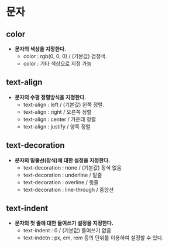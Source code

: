 # 문자

## color

- **문자의 색상을 지정한다.**
  - color : rgb(0, 0, 0) / (기본값) 검정색.
  - color : 기타 색상으로 지정 가능

## text-align

- **문자의 수평 정렬방식을 지정한다.**
  - text-align : left / (기본값) 왼쪽 정렬.
  - text-align : right / 오른쪽 정렬
  - text-align : center / 가운데 정렬
  - text-align : justify / 양쪽 정렬

## text-decoration

- **문자의 밑줄선(장식)에 대한 설정을 지정한다.**
  - text-decoration : none / (기본값) 장식 없음
  - text-decoration : underline / 밑줄
  - text-decoration : overline / 윗줄
  - text-decoration : line-through / 중앙선

## text-indent

- **문자의 첫 줄에 대한 들여쓰기 설정을 지정한다.**
  - text-indent : 0 / (기본값) 들여쓰기 없음
  - text-indetn : px, em, rem 등의 단위를 이용하여 설정할 수 있다.